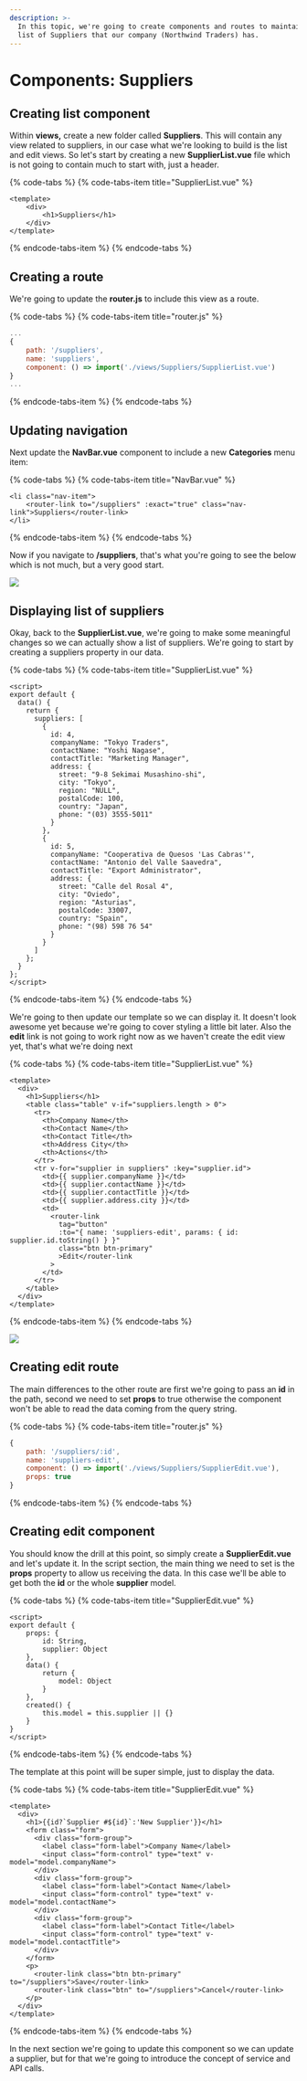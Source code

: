 ```yaml
---
description: >-
  In this topic, we're going to create components and routes to maintain the
  list of Suppliers that our company (Northwind Traders) has.
---
```


# Components: Suppliers

## Creating list component

Within **views,** create a new folder called **Suppliers**. This will contain any view related to suppliers, in our case what we're looking to build is the list and edit views. So let's start by creating a new **SupplierList.vue** file which is not going to contain much to start with, just a header.

{% code-tabs %}
{% code-tabs-item title="SupplierList.vue" %}
```markup
<template>
    <div>
        <h1>Suppliers</h1>
    </div>
</template>
```
{% endcode-tabs-item %}
{% endcode-tabs %}

## Creating a route

We're going to update the **router.js** to include this view as a route.

{% code-tabs %}
{% code-tabs-item title="router.js" %}
```javascript
...
{
    path: '/suppliers',
    name: 'suppliers',
    component: () => import('./views/Suppliers/SupplierList.vue')
}
...
```
{% endcode-tabs-item %}
{% endcode-tabs %}

## Updating navigation

Next update the **NavBar.vue** component to include a new **Categories** menu item:

{% code-tabs %}
{% code-tabs-item title="NavBar.vue" %}
```markup
<li class="nav-item">
    <router-link to="/suppliers" :exact="true" class="nav-link">Suppliers</router-link>
</li>
```
{% endcode-tabs-item %}
{% endcode-tabs %}

Now if you navigate to **/suppliers**, that's what you're going to see the below which is not much, but a very good start.

![](../.gitbook/assets/suppliers.png)

## Displaying list of suppliers

Okay, back to the **SupplierList.vue**, we're going to make some meaningful changes so we can actually show a list of suppliers. We're going to start by creating a suppliers property in our data.

{% code-tabs %}
{% code-tabs-item title="SupplierList.vue" %}
```markup
<script>
export default {
  data() {
    return {
      suppliers: [
        {
          id: 4,
          companyName: "Tokyo Traders",
          contactName: "Yoshi Nagase",
          contactTitle: "Marketing Manager",
          address: {
            street: "9-8 Sekimai Musashino-shi",
            city: "Tokyo",
            region: "NULL",
            postalCode: 100,
            country: "Japan",
            phone: "(03) 3555-5011"
          }
        },
        {
          id: 5,
          companyName: "Cooperativa de Quesos 'Las Cabras'",
          contactName: "Antonio del Valle Saavedra",
          contactTitle: "Export Administrator",
          address: {
            street: "Calle del Rosal 4",
            city: "Oviedo",
            region: "Asturias",
            postalCode: 33007,
            country: "Spain",
            phone: "(98) 598 76 54"
          }
        }
      ]
    };
  }
};
</script>
```
{% endcode-tabs-item %}
{% endcode-tabs %}

We're going to then update our template so we can display it. It doesn't look awesome yet because we're going to cover styling a little bit later. Also the **edit** link is not going to work right now as we haven't create the edit view yet, that's what we're doing next

{% code-tabs %}
{% code-tabs-item title="SupplierList.vue" %}
```markup
<template>
  <div>
    <h1>Suppliers</h1>
    <table class="table" v-if="suppliers.length > 0">
      <tr>
        <th>Company Name</th>
        <th>Contact Name</th>
        <th>Contact Title</th>
        <th>Address City</th>
        <th>Actions</th>
      </tr>
      <tr v-for="supplier in suppliers" :key="supplier.id">
        <td>{{ supplier.companyName }}</td>
        <td>{{ supplier.contactName }}</td>
        <td>{{ supplier.contactTitle }}</td>
        <td>{{ supplier.address.city }}</td>
        <td>
          <router-link
            tag="button"
            :to="{ name: 'suppliers-edit', params: { id: supplier.id.toString() } }"
            class="btn btn-primary"
            >Edit</router-link
          >
        </td>
      </tr>
    </table>
  </div>
</template>
```
{% endcode-tabs-item %}
{% endcode-tabs %}

![](../.gitbook/assets/suppliers-list.png)

## Creating edit route

The main differences to the other route are first we're going to pass an **id** in the path, second we need to set **props** to true otherwise the component won't be able to read the data coming from the query string.

{% code-tabs %}
{% code-tabs-item title="router.js" %}
```javascript
{
    path: '/suppliers/:id',
    name: 'suppliers-edit',
    component: () => import('./views/Suppliers/SupplierEdit.vue'),
    props: true
}
```
{% endcode-tabs-item %}
{% endcode-tabs %}

## Creating edit component

You should know the drill at this point, so simply create a **SupplierEdit.vue** and let's update it. In the script section, the main thing we need to set is the **props** property to allow us receiving the data. In this case we'll be able to get both the **id** or the whole **supplier** model.

{% code-tabs %}
{% code-tabs-item title="SupplierEdit.vue" %}
```markup
<script>
export default {
    props: {
        id: String,
        supplier: Object
    },
    data() {
        return {
            model: Object
        }
    },
    created() {
        this.model = this.supplier || {}
    }
}
</script>
```
{% endcode-tabs-item %}
{% endcode-tabs %}

The template at this point will be super simple, just to display the data.

{% code-tabs %}
{% code-tabs-item title="SupplierEdit.vue" %}
```markup
<template>
  <div>
    <h1>{{id?`Supplier #${id}`:'New Supplier'}}</h1>
    <form class="form">
      <div class="form-group">
        <label class="form-label">Company Name</label>
        <input class="form-control" type="text" v-model="model.companyName">
      </div>
      <div class="form-group">
        <label class="form-label">Contact Name</label>
        <input class="form-control" type="text" v-model="model.contactName">
      </div>
      <div class="form-group">
        <label class="form-label">Contact Title</label>
        <input class="form-control" type="text" v-model="model.contactTitle">
      </div>
    </form>
    <p>
      <router-link class="btn btn-primary" to="/suppliers">Save</router-link>
      <router-link class="btn" to="/suppliers">Cancel</router-link>
    </p>
  </div>
</template>
```
{% endcode-tabs-item %}
{% endcode-tabs %}

In the next section we're going to update this component so we can update a supplier, but for that we're going to introduce the concept of service and API calls.

